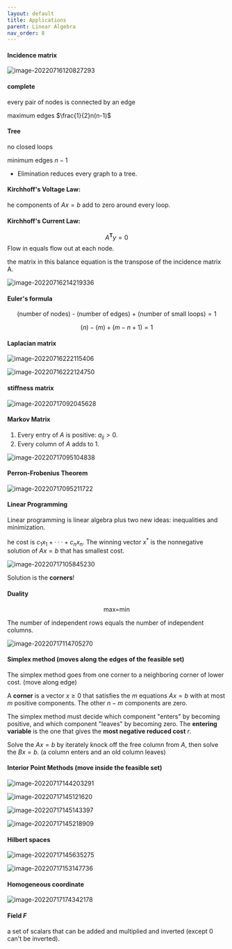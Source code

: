 ```yaml
---
layout: default
title: Applications
parent: Linear Algebra
nav_order: 8
---
```


#### Incidence matrix

![image-20220716120827293](https://s2.loli.net/2022/07/16/XSIg4cJajCvMDLx.png)

#### complete

every pair of nodes is connected by an edge

maximum edges $\frac{1}{2}n(n-1)$

#### Tree

no closed loops

minimum edges $n-1$

- Elimination reduces every graph to a tree.

#### Kirchhoff's Voltage Law:

he components of $Ax = b$ add to zero around every loop.

#### Kirchhoff's Current Law:

$$A^\mathbf{T} y = 0$$
Flow in equals flow out at each node.

the matrix in this balance equation is the transpose of the incidence matrix A.

![image-20220716214219336](https://s2.loli.net/2022/07/17/DxbjlTFzBkLRoa4.png)

#### Euler's formula

$$\text{(number of nodes) - (number of edges) + (number of small loops)} = 1$$

$$( n) - ( m) + ( m - n + 1) = 1$$

#### Laplacian matrix

![image-20220716222115406](https://s2.loli.net/2022/07/17/Hqg9YTCZkU2XtoF.png)

![image-20220716222124750](https://s2.loli.net/2022/07/17/Sq5NvRioJHwca6C.png)

#### stiffness matrix

![image-20220717092045628](https://s2.loli.net/2022/07/17/rHRtLsv6d1bEgpB.png)

#### Markov Matrix

1. Every entry of $A$ is positive: $a_{ij} > 0$.
2. Every column of $A$ adds to 1.

![image-20220717095104838](https://s2.loli.net/2022/07/17/lWeE2zbipSy1q7Z.png)

#### Perron-Frobenius Theorem

![image-20220717095211722](https://s2.loli.net/2022/07/17/sjFb2c36A5tl7rI.png)

#### Linear Programming

Linear programming is linear algebra plus two new ideas: inequalities and minimization.

he cost is $c_1 x_1 + · · · + c_nx_n$. The winning vector $x^*$ is the nonnegative solution of $Ax = b$ that has smallest cost.

![image-20220717105845230](https://s2.loli.net/2022/07/17/t8sfSVCNjU1PbDz.png)

Solution is the **corners**!

#### Duality

$$\text{max=min}$$

The number of independent rows equals the number of independent columns.

![image-20220717114705270](https://s2.loli.net/2022/07/17/CemvlTHRNMgbnEd.png)

#### Simplex method (moves along the edges of the feasible set)

The simplex method goes from one corner to a neighboring corner of lower cost. (move along edge)

A **corner** is a vector $x\geq0$ that satisfies the $m$ equations $Ax = b$ with at most $m$ positive components. The other $n - m$ components are zero.

The simplex method must decide which component "enters" by becoming positive, and which component "leaves" by becoming zero. The **entering variable** is the one that gives the **most negative reduced cost** $r$.

Solve the $Ax=b$ by iterately knock off the free column from $A$, then solve the $Bx=b$. (a column enters and an old column leaves)

#### Interior Point Methods (move inside the feasible set)

![image-20220717144203291](https://s2.loli.net/2022/07/17/1LCRc5raz7tAGhw.png)

![image-20220717145121620](https://s2.loli.net/2022/07/17/OH1D7WZuRyKvGNC.png)

![image-20220717145143397](https://s2.loli.net/2022/07/17/hNW5AjuPvdcQnmb.png)

![image-20220717145218909](https://s2.loli.net/2022/07/17/ad2sT4x3mPUtEcl.png)

#### Hilbert spaces

![image-20220717145635275](https://s2.loli.net/2022/07/17/OsM3k9QYZNp5CBl.png)

![image-20220717153147736](https://s2.loli.net/2022/07/17/UpkvHmdhK8tNFT6.png)

#### Homogeneous coordinate

![image-20220717174342178](https://s2.loli.net/2022/07/17/JyVmWl5sP2voT6S.png)

#### Field $F$

a set of scalars that can be added and multiplied and inverted (except 0 can't be inverted).

